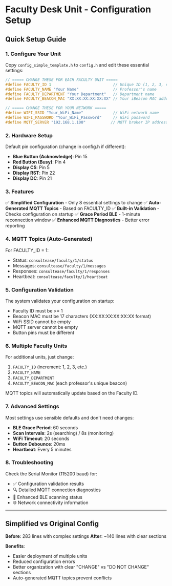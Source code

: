 # Faculty Desk Unit - Configuration Setup

## Quick Setup Guide

### 1. Configure Your Unit

Copy `config_simple_template.h` to `config.h` and edit these essential settings:

```cpp
// ===== CHANGE THESE FOR EACH FACULTY UNIT =====
#define FACULTY_ID 1                           // Unique ID (1, 2, 3, etc.)
#define FACULTY_NAME "Your Name"               // Professor's name  
#define FACULTY_DEPARTMENT "Your Department"   // Department name
#define FACULTY_BEACON_MAC "XX:XX:XX:XX:XX:XX" // Your iBeacon MAC address

// ===== CHANGE THESE FOR YOUR NETWORK =====
#define WIFI_SSID "Your_WiFi_Name"             // WiFi network name
#define WIFI_PASSWORD "Your_WiFi_Password"     // WiFi password
#define MQTT_SERVER "192.168.1.100"           // MQTT broker IP address
```

### 2. Hardware Setup

Default pin configuration (change in config.h if different):
- **Blue Button (Acknowledge)**: Pin 15
- **Red Button (Busy)**: Pin 4  
- **Display CS**: Pin 5
- **Display RST**: Pin 22
- **Display DC**: Pin 21

### 3. Features

✅ **Simplified Configuration** - Only 8 essential settings to change
✅ **Auto-Generated MQTT Topics** - Based on FACULTY_ID
✅ **Built-in Validation** - Checks configuration on startup
✅ **Grace Period BLE** - 1-minute reconnection window
✅ **Enhanced MQTT Diagnostics** - Better error reporting

### 4. MQTT Topics (Auto-Generated)

For FACULTY_ID = 1:
- Status: `consultease/faculty/1/status`
- Messages: `consultease/faculty/1/messages`  
- Responses: `consultease/faculty/1/responses`
- Heartbeat: `consultease/faculty/1/heartbeat`

### 5. Configuration Validation

The system validates your configuration on startup:
- Faculty ID must be >= 1
- Beacon MAC must be 17 characters (XX:XX:XX:XX:XX:XX format)
- WiFi SSID cannot be empty
- MQTT server cannot be empty
- Button pins must be different

### 6. Multiple Faculty Units

For additional units, just change:
1. `FACULTY_ID` (increment: 1, 2, 3, etc.)
2. `FACULTY_NAME` 
3. `FACULTY_DEPARTMENT`
4. `FACULTY_BEACON_MAC` (each professor's unique beacon)

MQTT topics will automatically update based on the Faculty ID.

### 7. Advanced Settings

Most settings use sensible defaults and don't need changes:
- **BLE Grace Period**: 60 seconds
- **Scan Intervals**: 2s (searching) / 8s (monitoring)
- **WiFi Timeout**: 20 seconds
- **Button Debounce**: 20ms
- **Heartbeat**: Every 5 minutes

### 8. Troubleshooting

Check the Serial Monitor (115200 baud) for:
- ✅ Configuration validation results
- 🔍 Detailed MQTT connection diagnostics  
- 📡 Enhanced BLE scanning status
- 🌐 Network connectivity information

---

## Simplified vs Original Config

**Before**: 283 lines with complex settings
**After**: ~140 lines with clear sections

**Benefits**:
- Easier deployment of multiple units
- Reduced configuration errors
- Better organization with clear "CHANGE" vs "DO NOT CHANGE" sections
- Auto-generated MQTT topics prevent conflicts 